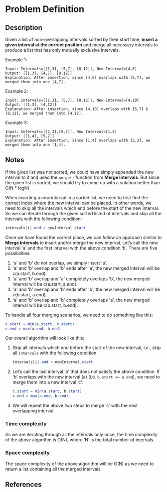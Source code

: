 # Problem Definition

## Description

Given a list of non-overlapping intervals sorted by their start time, **insert a given interval at the correct position** and merge all necessary intervals to produce a list that has only mutually exclusive intervals.

Example 1:

```text
Input: Intervals=[[1,3], [5,7], [8,12]], New Interval=[4,6]
Output: [[1,3], [4,7], [8,12]]
Explanation: After insertion, since [4,6] overlaps with [5,7], we merged them into one [4,7].
```

Example 2:

```text
Input: Intervals=[[1,3], [5,7], [8,12]], New Interval=[4,10]
Output: [[1,3], [4,12]]
Explanation: After insertion, since [4,10] overlaps with [5,7] & [8,12], we merged them into [4,12].
```

Example 3:

```text
Input: Intervals=[[2,3],[5,7]], New Interval=[1,4]
Output: [[1,4], [5,7]]
Explanation: After insertion, since [1,4] overlaps with [2,3], we merged them into one [1,4].
```

## Notes

If the given list was not sorted, we could have simply appended the new interval to it and used the `merge()` function from **Merge Intervals**. But since the given list is sorted, we should try to come up with a solution better than O(N * logN)

When inserting a new interval in a sorted list, we need to first find the correct index where the new interval can be placed. In other words, we need to skip all the intervals which end before the start of the new interval. So we can iterate through the given sorted listed of intervals and skip all the intervals with the following condition:

```java
intervals[i].end < newInterval.start
```

Once we have found the correct place, we can follow an approach similar to **Merge Intervals** to insert and/or merge the new interval. Let’s call the new interval ‘a’ and the first interval with the above condition ‘b’. There are five possibilities:

1. 'a' and 'b' do not overlap, we simply insert 'a'.
2. 'a' and 'b' overlap and 'b' ends after 'a', the new merged interval will be c(a.start, b.end).
3. 'a' and 'b' overlap and 'a' completely overlaps 'b', the new merged interval will be c(a.start, a.end).
4. 'a' and 'b' overlap and 'b' ends after 'b', the new merged interval will be c(b.start, a.end).
5. 'a' and 'b' overlap and 'b' completely overlaps 'a', the new merged interval will be c(b.start, b.end).

To handle all four merging scenarios, we need to do something like this:

```java
c.start = min(a.start, b.start)
c.end = max(a.end, b.end)
```

Our overall algorithm will look like this:

1. Skip all intervals which end before the start of the new interval, i.e., skip all `intervals` with the following condition:

    ```java
    intervals[i].end < newInterval.start
    ```

2. Let’s call the last interval ‘b’ that does not satisfy the above condition. If ‘b’ overlaps with the new interval (a) (i.e. `b.start <= a.end`), we need to merge them into a new interval ‘c’:

    ```java
    c.start = min(a.start, b.start)
    c.end = max(a.end, b.end)
    ```

3. We will repeat the above two steps to merge ‘c’ with the next overlapping interval.

### Time complexity

As we are iterating through all the intervals only once, the time complexity of the above algorithm is O(N), where ‘N’ is the total number of intervals.

### Space complexity

The space complexity of the above algorithm will be O(N) as we need to return a list containing all the merged intervals.

## References

